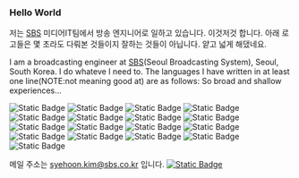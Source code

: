 ### Hello World
저는 [SBS](https://www.sbs.co.kr/) 미디어IT팀에서 방송 엔지니어로 일하고 있습니다. 이것저것 합니다. 아래 로고들은 몇 초라도 다뤄본 것들이지 잘하는 것들이 아닙니다. 얕고 넓게 해댔네요.

I am a broadcasting engineer at [SBS](https://www.sbs.co.kr/)(Seoul Broadcasting System), Seoul, South Korea. I do whateve I need to. The languages I have written in at least one line(NOTE:not meaning good at) are as follows:
So broad and shallow experiences...
<p>
<img alt="Static Badge" src="https://img.shields.io/badge/Python-%233776AB?logo=python&labelColor=white">
<img alt="Static Badge" src="https://img.shields.io/badge/JavaScript-%23F7DF1E?logo=javascript&logoColor=white">
<img alt="Static Badge" src="https://img.shields.io/badge/Rust-000000?logo=rust&logoColor=white">
<img alt="Static Badge" src="https://img.shields.io/badge/AutoHotKey-%23334455?logo=autohotkey&logoColor=white">
<img alt="Static Badge" src="https://img.shields.io/badge/React-%2361DAFB?logo=react&logoColor=white">
<img alt="Static Badge" src="https://img.shields.io/badge/Node-%23339933?logo=nodedotjs&logoColor=white">
<img alt="Static Badge" src="https://img.shields.io/badge/Flutter-%2302569B?logo=flutter&logoColor=white">
<img alt="Static Badge" src="https://img.shields.io/badge/VBA-%23512BD4?logo=visualbasic&logoColor=white">
<img alt="Static Badge" src="https://img.shields.io/badge/C-%23A8B9CC?logo=c&logoColor=white">
<img alt="Static Badge" src="https://img.shields.io/badge/C%23-%23239120?logo=csharp&logoColor=white">
<img alt="Static Badge" src="https://img.shields.io/badge/Adobe%20Premiere%20Pro%20Script-%239999FF?logo=adobepremierepro&logoColor=white">
<img alt="Static Badge" src="https://img.shields.io/badge/HTML5-%23E34F26?logo=html5&logoColor=white">
<img alt="Static Badge" src="https://img.shields.io/badge/CSS-%231572B6?logo=css3&logoColor=white">
<img alt="Static Badge" src="https://img.shields.io/badge/ffmpeg-%23007808?logo=ffmpeg">
<img alt="Static Badge" src="https://img.shields.io/badge/GStreamer-%23FF3131?logo=gstreamer&labelColor=white">
<img alt="Static Badge" src="https://img.shields.io/badge/VLC-%23FF8800?logo=vlcmediaplayer&labelColor=white">
<img alt="Static Badge" src="https://img.shields.io/badge/OBS%20Studio-%23302E31?logo=obsstudio">
</p>


메일 주소는 syehoon.kim@sbs.co.kr 입니다. <a href="mailto:syehoon.kim@sbs.co.kr"><img alt="Static Badge" src="https://img.shields.io/badge/Mail-EA4335?logo=Gmail&logoColor=white"></a>
